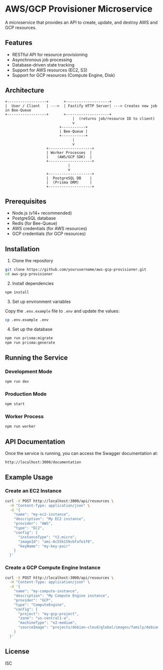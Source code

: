 # AWS/GCP Provisioner Microservice

A microservice that provides an API to create, update, and destroy AWS and GCP resources.

## Features

- RESTful API for resource provisioning
- Asynchronous job processing
- Database-driven state tracking
- Support for AWS resources (EC2, S3)
- Support for GCP resources (Compute Engine, Disk)

## Architecture

```
+------------------+       +--------------------+
|  User / Client   | --->  | Fastify HTTP Server| ---> Creates new job in Bee-Queue
+------------------+       +--------------------+
                               |  (returns job/resource ID to client)
                               v
                         +-----------+
                         | Bee-Queue |
                         +-----------+
                               |
                               v
                   +--------------------+
                   | Worker Processes  |
                   |    (AWS/GCP SDK)  |
                   +--------------------+
                             |
                             v
                   +--------------------+
                   |  PostgreSQL DB    |
                   |  (Prisma ORM)     |
                   +--------------------+
```

## Prerequisites

- Node.js (v14+ recommended)
- PostgreSQL database
- Redis (for Bee-Queue)
- AWS credentials (for AWS resources)
- GCP credentials (for GCP resources)

## Installation

1. Clone the repository

```bash
git clone https://github.com/yourusername/aws-gcp-provisioner.git
cd aws-gcp-provisioner
```

2. Install dependencies

```bash
npm install
```

3. Set up environment variables

Copy the `.env.example` file to `.env` and update the values:

```bash
cp .env.example .env
```

4. Set up the database

```bash
npm run prisma:migrate
npm run prisma:generate
```

## Running the Service

### Development Mode

```bash
npm run dev
```

### Production Mode

```bash
npm start
```

### Worker Process

```bash
npm run worker
```

## API Documentation

Once the service is running, you can access the Swagger documentation at:

```
http://localhost:3000/documentation
```

## Example Usage

### Create an EC2 Instance

```bash
curl -X POST http://localhost:3000/api/resources \
  -H "Content-Type: application/json" \
  -d '{
    "name": "my-ec2-instance",
    "description": "My EC2 instance",
    "provider": "AWS",
    "type": "EC2",
    "config": {
      "instanceType": "t2.micro",
      "imageId": "ami-0c55b159cbfafe1f0",
      "keyName": "my-key-pair"
    }
  }'
```

### Create a GCP Compute Engine Instance

```bash
curl -X POST http://localhost:3000/api/resources \
  -H "Content-Type: application/json" \
  -d '{
    "name": "my-compute-instance",
    "description": "My Compute Engine instance",
    "provider": "GCP",
    "type": "ComputeEngine",
    "config": {
      "project": "my-gcp-project",
      "zone": "us-central1-a",
      "machineType": "e2-medium",
      "sourceImage": "projects/debian-cloud/global/images/family/debian-10"
    }
  }'
```

## License

ISC
